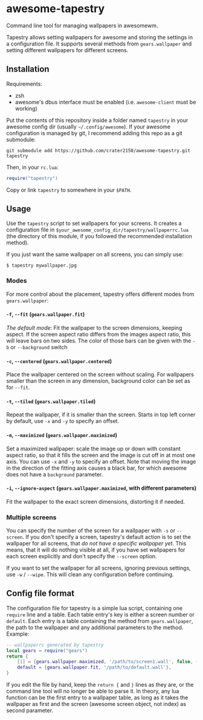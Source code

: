 # awesome-tapestry

Command line tool for managing wallpapers in awesomewm.

Tapestry allows setting wallpapers for awesome and storing the settings in a
configuration file. It supports several methods from `gears.wallpaper` and
setting different wallpapers for different screens.

## Installation

Requirements:

- zsh
- awesome's dbus interface must be enabled (i.e. `awesome-client` must be
  working)

Put the contents of this repository inside a folder named `tapestry` in your
awesome config dir (usually `~/.config/awesome`). If your awesome configuration
is managed by git, I recommend adding this repo as a git submodule:

```
git submodule add https://github.com/crater2150/awesome-tapestry.git tapestry
```

Then, in your `rc.lua`:

```lua
require("tapestry")
```

Copy or link `tapestry` to somewhere in your `$PATH`.

## Usage

Use the `tapestry` script to set wallpapers for your screens. It creates a
configuration file in `$your_awesome_config_dir/tapestry/wallpaperrc.lua` (the
directory of this module, if you followed the recommended installation method).

If you just want the same wallpaper on all screens, you can simply use:

```
$ tapestry mywallpaper.jpg
```

### Modes

For more control about the placement, tapestry offers different modes from
`gears.wallpaper`:

#### `-f`, `--fit` (`gears.wallpaper.fit`)

*The default mode*: Fit the wallpaper to the screen dimensions, keeping aspect.
If the screen aspect ratio differs from the images aspect ratio, this will leave
bars on two sides.  The color of those bars can be given with the `-b` or
`--background` switch

#### `-c`, `--centered` (`gears.wallpaper.centered`)

Place the wallpaper centered on the screen without scaling. For wallpapers
smaller than the screen in any dimension, background color can be set as for
`--fit`.

#### `-t`, `--tiled` (`gears.wallpaper.tiled`)

Repeat the wallpaper, if it is smaller than the screen. Starts in top left
corner by default, use `-x` and `-y` to specify an offset.

#### `-m`, `--maximized` (`gears.wallpaper.maximized`)

Set a maximized wallpaper: scale the image up or down with constant aspect
ratio, so that it fills the screen and the image is cut off in at most one axis.
You can use `-x` and `-y` to specify an offset. Note that moving the image in
the direction of the fitting axis causes a black bar, for which awesome does not
have a `background` parameter.

#### `-i`, `--ignore-aspect` (`gears.wallpaper.maximized`, with different parameters)

Fit the wallpaper to the exact screen dimensions, distorting it if needed.

### Multiple screens

You can specify the number of the screen for a wallpaper with `-s` or
`--screen`. If you don't specify a screen, tapestry's default action is to set
the wallpaper for all screens, that *do not have a specific wallpaper yet*.
This means, that it will do nothing visible at all, if you have set wallpapers
for each screen explicitly and don't specify the `--screen` option.

If you want to set the wallpaper for all screens, ignoring previous settings,
use `-w` / `--wipe`. This will clean any configuration before continuing.


## Config file format

The configuration file for tapestry is a simple lua script, containing one
`require` line and a table. Each table entry's key is either a screen number or `default`.
Each entry is a table containing the method from `gears.wallpaper`, the path to
the wallpaper and any additional parameters to the method. Example:

```lua
-- wallpaperrc generated by tapestry
local gears = require("gears")
return {
	[1] = {gears.wallpaper.maximized, '/path/to/screen1.wall', false, {x = 0, y = -200}},
	default = {gears.wallpaper.fit, '/path/to/default.wall'},
}
```

If you edit the file by hand, keep the `return {` and `}` lines as they are, or
the command line tool will no longer be able to parse it. In theory, any lua
function can be the first entry to a wallpaper table, as long as it takes the
wallpaper as first and the screen (awesome screen object, not index) as second
parameter.
